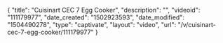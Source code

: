 {
    "title": "Cuisinart CEC 7 Egg Cooker",
    "description": "",
    "videoid": "111179977",
    "date_created": "1502923593",
    "date_modified": "1504490278",
    "type": "captivate",
    "layout": "video",
    "url": "\/v\/cuisinart-cec-7-egg-cooker\/111179977"
}